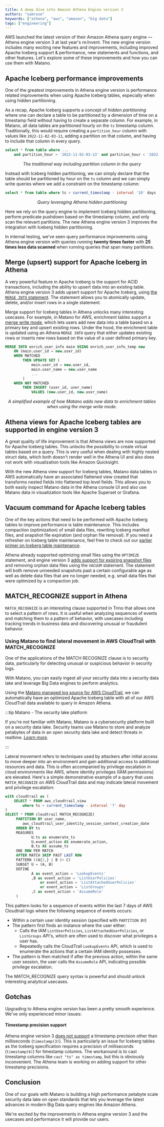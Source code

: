 ```yaml
---
title: A deep dive into Amazon Athena Engine version 3
authors: "samrose"
keywords: ["athena", "aws", "amazon", "big data"]
tags: ["engineering"]
---
```


AWS launched the latest version of their Amazon Athena query engine — Athena engine version 3 at last year's re:Invent. The new engine version includes many exciting new features and improvements, including improved Apache Iceberg support & performance, new statements and functions, and other features. Let's explore some of these improvements and how you can use them with Matano.

<!-- truncate -->

## Apache Iceberg performance improvements

One of the greatest improvements in Athena engine version is performance related improvements when using Apache Iceberg tables, especially when using hidden partitioning.

As a recap, Apache Iceberg supports a concept of *hidden partitioning* where one can declare a table to be partitioned by a dimension of time on a timestamp field without having to create a separate column. For example, in Matano, all data tables are partitioned hourly on the `ts` timestamp column. Traditionally, this would require creating a `partition_hour` column with values like `2022-11-02-03-13`, adding a partition on that column, and having to include that column in every query.

```sql
select * from table where ...
    and partition_hour > '2022-11-02-03-13' and partition_hour < '2022-11-02-03-13'
```

<div align="center">

*The traditional way including partition column in the query*

</div>

Instead with Iceberg hidden partitioning, we can simply declare that the table should be partitioned by hour on the `ts` column and we can simply write queries where we add a constraint on the timestamp column:

```sql
select * from table where ts > current_timestamp - interval '10' days
```

<div align="center">

*Query leveraging Athena hidden partitioning*

</div>

Here we rely on the query engine to implement Iceberg hidden partitioning, perform predicate pushdown based on the timestamp column, and only scan the relevant partitions. The new Athena engine version 3 improves the integration with Iceberg hidden partitioning.

In internal testing, we've seen query performance improvements using Athena engine version with queries running **twenty times faster** with **25 times less data scanned** when running queries that span many partitions.

## Merge (upsert) support for Apache Iceberg in Athena

A very powerful feature in Apache Iceberg is the support for ACID transactions, including the ability to upsert data into an existing table. Athena engine version 3 adds upsert support for Apache Iceberg, using [the `MERGE INTO` statement](https://docs.aws.amazon.com/athena/latest/ug/merge-into-statement.html). The statement allows you to atomically update, delete, and/or insert rows in a single statement.

Merge support for Iceberg tables in Athena unlocks many interesting usecases. For example, in Matano for AWS, enrichment tables support a [merge write mode](https://www.matano.dev/docs/enrichment/overview#merge-write-mode), which lets users add new data into a table based on a primary key and upsert existing rows. Under the hood, the enrichment table is updated using an Athena `MERGE INTO` query that either updates existing rows or inserts new rows based on the value of a user defined primary key.

```sql
MERGE INTO enrich_user_info main USING enrich_user_info_temp new
    ON (main.user_id = new.user_id)
    WHEN MATCHED
        THEN UPDATE SET (
            main.user_id = new.user_id,
            main.user_name = new.user_name
            ...
        )
    WHEN NOT MATCHED
        THEN INSERT (user_id, user_name)
            VALUES (new.user_id, new.user_name)
```

<div align="center">

*A simplified example of how Matano adds new data to enrichment tables when using the merge write mode.*

</div>


## Athena views for Apache Iceberg tables are supported in engine version 3

A great quality of life improvement is that Athena views are now supported for Apache Iceberg tables. This unlocks the possibility to create virtual tables based on a query. This is very useful when dealing with highly nested struct data, which both doesn't render well in the Athena UI and also does not work with visualization tools like Amazon Quicksight.

With the new Athena view support for Iceberg tables, Matano data tables in AWS automatically have an associated flattened view created that transforms nested fields into flattened top level fields. This allows you to both easily inspect Matano data in the Athena console UI and also use Matano data in visualization tools like Apache Superset or Grafana.

## Vacuum command for Apache Iceberg tables

One of the key actions that need to be performed with Apache Iceberg tables to improve performance is table maintenance. This includes compaction (optimization) of small data files, rewriting Iceberg manifest files, and snapshot file expiration (and orphan file removal). If you need a refresher on Iceberg table maintenance, feel free to check out our [earlier primer on Iceberg table maintenance](../2022-11-04-automated-iceberg-table-maintenance/index.md).

Athena already supported optimizing small files using the `OPTIMIZE` statement, and engine version 3 [adds support for expiring snapshot files](https://docs.aws.amazon.com/athena/latest/ug/vacuum-statement.html) and removing orphan data files using the `VACUUM` statement. The statement will both remove unneeded snapshots past a certain configurable age as well as delete data files that are no longer needed, e.g. small data files that were optimized by a compaction job.

## MATCH_RECOGNIZE support in Athena

`MATCH_RECOGNIZE` is an interesting clause supported in Trino that allows one to select a pattern of rows. It is useful when analyzing sequences of events and matching them to a pattern of behavior, with usecases including tracking trends in business data and discovering unusual or fraudulent behavior.

### Using Matano to find lateral movement in AWS CloudTrail with MATCH_RECOGNIZE

One of the applications of the MATCH RECOGNIZE clause is to security data, particularly for detecting unusual or suspicious behavior in security logs.

With Matano, you can easily ingest all your security data into a security data lake and leverage Big Data engines to perform analytics.

Using the [Matano managed log source for AWS CloudTrail](https://www.matano.dev/docs/log-sources/managed/aws/cloudtrail), we can automatically have an optimized Apache Iceberg table with all of our AWS CloudTrail data available to query in Amazon Athena.

:::tip Matano - The security lake platform

If you're not familiar with Matano, Matano is a cybersecurity platform built on a security data lake. Security teams use Matano to store and analyze petabytes of data in an open security data lake and detect threats in realtime. [*Learn more*](https://www.matano.dev).

:::

Lateral movement refers to techniques used by attackers after initial access to move deeper into an environment and gain additional access to additional resources and data. This is often accompanied by privilege escalation in cloud environments like AWS, where identity privileges (IAM permissions) are elevated. Here's a simple demonstrative example of a query that uses `MATCH_RECOGNIZE` on AWS CloudTrail data and may indicate lateral movement and privilege escalation:

```sql
with cloudtrail as (
    SELECT * FROM aws_cloudtrail_view
        where ts > current_timestamp - interval '7' day
)
SELECT * FROM cloudtrail MATCH_RECOGNIZE(
     PARTITION BY user_name,
        aws_cloudtrail_user_identity_session_context_creation_date
     ORDER BY ts
     MEASURES
            U.ts as enumerate_ts
            U.event_action AS enumerate_action,
            B.ts AS assume_ts
     ONE ROW PER MATCH
     AFTER MATCH SKIP PAST LAST ROW
     PATTERN ((A{2,} | B )+ C)
     SUBSET U = (A, B)
     DEFINE
            A as event_action = 'LookupEvents'
            ,B as event_action = 'ListUserPolicies'
                or event_action = 'ListAttachedUserPolicies'
                or event_action = 'ListGroups'
            ,C as event_action = 'AssumeRole'
     )
```

This pattern looks for a sequence of events within the last 7 days of AWS Cloudtrail logs where the following sequence of events occurs:

* Within a certain user identity session (specified with `PARTITION BY`)
* The pattern first finds an instance where the user either:
    * Calls the IAM `ListUserPolicies`, `ListAttachedUserPolicies`, or `ListGroups` API's, which are often used to discover what privileges a user has.
    * Repeatedly calls the CloudTrail `LookupEvents` API, which is used to enumerate the actions that a certain IAM identity possesses.
* The pattern is then matched if after the previous action, within the same user session, the user calls the `AssumeRole` API, indicating possible privilege escalation.

The MATCH_RECOGNIZE query syntax is powerful and should unlock interesting analytical usecases.

## Gotchas

Upgrading to Athena engine version has been a pretty smooth experience. We've only experienced minor issues:

#### Timestamp precision support

Athena engine version 3 [does not support](https://docs.aws.amazon.com/athena/latest/ug/engine-versions-reference-0003.html#engine-versions-reference-0003-known-limitations) a timestamp precision other than milliseconds (`timestamp(3)`). This is particularly an issue for Iceberg tables as the Iceberg specification requires a precision of milliseconds (`timestamp(6)`) for timestamp columns. The workaround is to cast timestamp columns like `cast "ts" as timestamp`, but this is obviously inconvenient. The Athena team is working on adding support for other timestamp precisions.

## Conclusion

One of our goals with Matano is building a high performance petabyte scale security data lake on open standards that lets you leverage the latest advances in modern Big Data query engines like Amazon Athena.

We're excited by the improvements in Athena engine version 3 and the usecases and performance it will provide our users.
